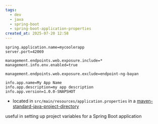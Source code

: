 ```yaml
---
tags:
  - dev
  - java
  - spring-boot
  - spring-boot-application-properties
created_at: 2025-07-20 12:58
---
```

```properties
spring.application.name=mycoolerapp
server.port=42069

management.endpoints.web.exposure.include=*
management.info.env.enabled=true

management.endpoints.web.exposure.exclude=endpoint-ng-bayan

info.app.name=My App Name
info.app.description=my app description
info.app.version=1.0.0-SNAPSHOT
```
- located in `src/main/resources/application.properties` in a [maven-standard-java-project-directory](../../maven/maven-standard-java-project-directory.md)

useful in setting up project variables for a Spring Boot application